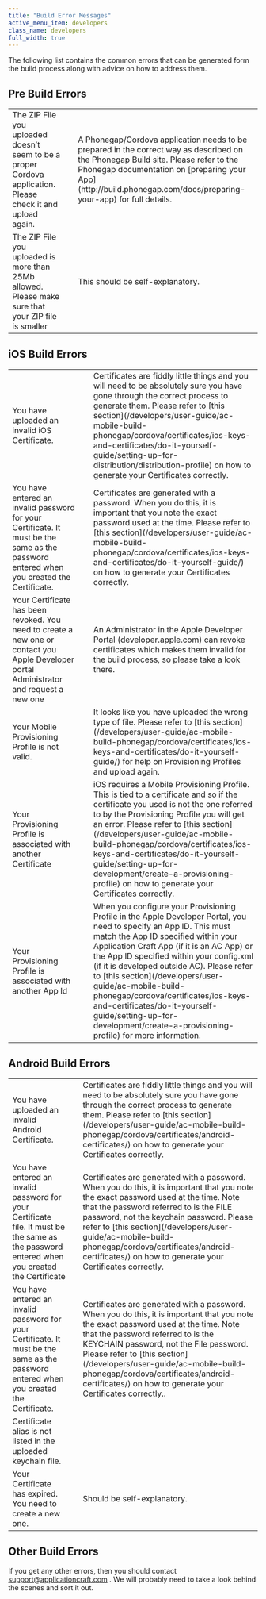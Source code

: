 ```yaml
---
title: "Build Error Messages"
active_menu_item: developers
class_name: developers
full_width: true
---
```



The following list contains the common errors that can be generated form the build process along with advice on how to address them.

## Pre Build Errors

<table>
<tr>
<td width="271">
The ZIP File you uploaded doesn’t seem to be a proper Cordova application. Please check it and upload again.

</td>
<td width="20">
</td>
<td width="595">
A Phonegap/Cordova application needs to be prepared in the correct way as described on the Phonegap Build site. Please refer to the Phonegap documentation on [preparing your App](http://build.phonegap.com/docs/preparing-your-app) for full details.

</td>
</tr>
<tr>
<td width="271">
The ZIP File you uploaded is more than 25Mb allowed. Please make sure that your ZIP file is smaller

</td>
<td width="20">
</td>
<td width="595">
This should be self-explanatory.

</td>
</tr>
</table>

## iOS Build Errors

<table>
<tr>
<td width="271">
You have uploaded an invalid iOS Certificate.

</td>
<td width="20">
</td>
<td width="595">
Certificates are fiddly little things and you will need to be absolutely sure you have gone through the correct process to generate them. Please refer to [this section](/developers/user-guide/ac-mobile-build-phonegap/cordova/certificates/ios-keys-and-certificates/do-it-yourself-guide/setting-up-for-distribution/distribution-profile) on how to generate your Certificates correctly.

</td>
</tr>
<tr>
<td width="271">
You have entered an invalid password for your Certificate. It must be the same as the password entered when you created the Certificate.

</td>
<td width="20">
</td>
<td width="595">
Certificates are generated with a password. When you do this, it is important that you note the exact password used at the time. Please refer to [this section](/developers/user-guide/ac-mobile-build-phonegap/cordova/certificates/ios-keys-and-certificates/do-it-yourself-guide/) on how to generate your Certificates correctly.

</td>
</tr>
<tr>
<td width="271">
Your Certificate has been revoked. You need to create a new one or contact you Apple Developer portal Administrator and request a new one

</td>
<td width="20">
</td>
<td width="595">
An Administrator in the Apple Developer Portal (developer.apple.com) can revoke certificates which makes them invalid for the build process, so please take a look there.

</td>
</tr>
<tr>
<td width="271">
Your Mobile Provisioning Profile is not valid.

</td>
<td width="20">
</td>
<td width="595">
It looks like you have uploaded the wrong type of file. Please refer to [this section](/developers/user-guide/ac-mobile-build-phonegap/cordova/certificates/ios-keys-and-certificates/do-it-yourself-guide/) for help on Provisioning Profiles and upload again.

</td>
</tr>
<tr>
<td width="271">
Your Provisioning Profile is associated with another Certificate

</td>
<td width="20">
</td>
<td width="595">
iOS requires a Mobile Provisioning Profile. This is tied to a certificate and so if the certificate you used is not the one referred to by the Provisioning Profile you will get an error. Please refer to [this section](/developers/user-guide/ac-mobile-build-phonegap/cordova/certificates/ios-keys-and-certificates/do-it-yourself-guide/setting-up-for-development/create-a-provisioning-profile) on how to generate your Certificates correctly.

</td>
</tr>
<tr>
<td width="271">
Your Provisioning Profile is associated with another App Id

</td>
<td width="20">
</td>
<td width="595">
When you configure your Provisioning Profile in the Apple Developer Portal, you need to specify an App ID. This must match the App ID specified within your Application Craft App (if it is an AC App) or the App ID specified within your config.xml (if it is developed outside AC). Please refer to [this section](/developers/user-guide/ac-mobile-build-phonegap/cordova/certificates/ios-keys-and-certificates/do-it-yourself-guide/setting-up-for-development/create-a-provisioning-profile) for more information.

</td>
</tr>
</table>

## Android Build Errors

<table>
<tr>
<td width="271">
You have uploaded an invalid Android Certificate.

</td>
<td width="20">
</td>
<td width="595">
Certificates are fiddly little things and you will need to be absolutely sure you have gone through the correct process to generate them. Please refer to [this section](/developers/user-guide/ac-mobile-build-phonegap/cordova/certificates/android-certificates/) on how to generate your Certificates correctly.

</td>
</tr>
<tr>
<td width="271">
You have entered an invalid password for your Certificate file. It must be the same as the password entered when you created the Certificate

</td>
<td width="20">
</td>
<td width="595">
Certificates are generated with a password. When you do this, it is important that you note the exact password used at the time. Note that the password referred to is the FILE password, not the keychain password. Please refer to [this section](/developers/user-guide/ac-mobile-build-phonegap/cordova/certificates/android-certificates/) on how to generate your Certificates correctly.

</td>
</tr>
<tr>
<td width="271">
You have entered an invalid password for your Certificate. It must be the same as the password entered when you created the Certificate.

</td>
<td width="20">
</td>
<td width="595">
Certificates are generated with a password. When you do this, it is important that you note the exact password used at the time. Note that the password referred to is the KEYCHAIN password, not the File password. Please refer to [this section](/developers/user-guide/ac-mobile-build-phonegap/cordova/certificates/android-certificates/) on how to generate your Certificates correctly..

</td>
</tr>
<tr>
<td width="271">
Certificate alias is not listed in the uploaded keychain file.

</td>
<td width="20">
</td>
<td width="595">
</td>
</tr>
<tr>
<td width="271">
Your Certificate has expired. You need to create a new one.

</td>
<td width="20">
</td>
<td width="595">
Should be self-explanatory.

</td>
</tr>
</table>

## Other Build Errors

If you get any other errors, then you should contact [support@applicationcraft.com](mailto:support@applicationcraft.com) . We will probably need to take a look behind the scenes and sort it out.

